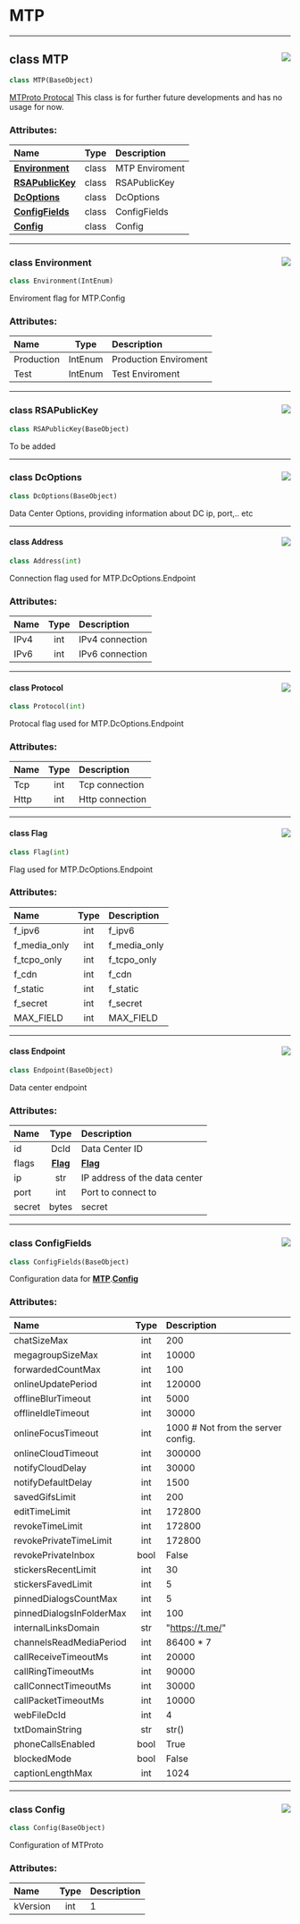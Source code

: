 <!-- vim: syntax=Markdown -->

# MTP

<a id="td.mtp.MTP"></a>


---
## <span class="highlight"><span class="k">class </span></span><span class="highlight"><span class="nc">MTP</span></span><a href="https://github.com/thedemons/opentele/blob/63fc8d720318908e9b38cc5dfeb43cf674dfff06/src/td/mtp.py#L9"><img align="right" style="float:right;" src="https://img.shields.io/badge/view-source-green"></a>

```python
class MTP(BaseObject)
```

[MTProto Protocal](https://core.telegram.org/mtproto)
This class is for further future developments and has no usage for now.<br>
<h3>Attributes:</h3>

| Name | Type | Description |
| :--- | :--: | :---------- |
| <a class="codehl codehl_obj" href="mtp.md#class-environment"><b>Environment</b></a> | <span class="highlight"><span class="k">class</span></span> | MTP Enviroment |
| <a class="codehl codehl_obj" href="mtp.md#class-rsapublickey"><b>RSAPublicKey</b></a> | <span class="highlight"><span class="k">class</span></span> | RSAPublicKey |
| <a class="codehl codehl_obj" href="mtp.md#class-dcoptions"><b>DcOptions</b></a> | <span class="highlight"><span class="k">class</span></span> | DcOptions |
| <a class="codehl codehl_obj" href="mtp.md#class-configfields"><b>ConfigFields</b></a> | <span class="highlight"><span class="k">class</span></span> | ConfigFields |
| <a class="codehl codehl_obj" href="mtp.md#class-config"><b>Config</b></a> | <span class="highlight"><span class="k">class</span></span> | Config |



<a id="td.mtp.MTP.Environment"></a>


---
### <span class="highlight"><span class="k">class </span></span><span class="highlight"><span class="nc">Environment</span></span><a href="https://github.com/thedemons/opentele/blob/63fc8d720318908e9b38cc5dfeb43cf674dfff06/src/td/mtp.py#L24"><img align="right" style="float:right;" src="https://img.shields.io/badge/view-source-green"></a>

```python
class Environment(IntEnum)
```

Enviroment flag for MTP.Config<br>
<h3>Attributes:</h3>

| Name | Type | Description |
| :--- | :--: | :---------- |
| <span class="highlight"><span class="n">Production</span></span> | <span class="highlight"><span class="nc">IntEnum</span></span> | Production Enviroment |
| <span class="highlight"><span class="n">Test</span></span> | <span class="highlight"><span class="nc">IntEnum</span></span> | Test Enviroment |



<a id="td.mtp.MTP.RSAPublicKey"></a>


---
### <span class="highlight"><span class="k">class </span></span><span class="highlight"><span class="nc">RSAPublicKey</span></span><a href="https://github.com/thedemons/opentele/blob/63fc8d720318908e9b38cc5dfeb43cf674dfff06/src/td/mtp.py#L34"><img align="right" style="float:right;" src="https://img.shields.io/badge/view-source-green"></a>

```python
class RSAPublicKey(BaseObject)
```

To be added<br>


<a id="td.mtp.MTP.DcOptions"></a>


---
### <span class="highlight"><span class="k">class </span></span><span class="highlight"><span class="nc">DcOptions</span></span><a href="https://github.com/thedemons/opentele/blob/63fc8d720318908e9b38cc5dfeb43cf674dfff06/src/td/mtp.py#L39"><img align="right" style="float:right;" src="https://img.shields.io/badge/view-source-green"></a>

```python
class DcOptions(BaseObject)
```

Data Center Options, providing information about DC ip, port,.. etc<br>


<a id="td.mtp.MTP.DcOptions.Address"></a>


---
#### <span class="highlight"><span class="k">class </span></span><span class="highlight"><span class="nc">Address</span></span><a href="https://github.com/thedemons/opentele/blob/63fc8d720318908e9b38cc5dfeb43cf674dfff06/src/td/mtp.py#L178"><img align="right" style="float:right;" src="https://img.shields.io/badge/view-source-green"></a>

```python
class Address(int)
```

Connection flag used for MTP.DcOptions.Endpoint<br>
<h3>Attributes:</h3>

| Name | Type | Description |
| :--- | :--: | :---------- |
| <span class="highlight"><span class="n">IPv4</span></span> | <span class="highlight"><span class="bp">int</span></span> | IPv4 connection |
| <span class="highlight"><span class="n">IPv6</span></span> | <span class="highlight"><span class="bp">int</span></span> | IPv6 connection |



<a id="td.mtp.MTP.DcOptions.Protocol"></a>


---
#### <span class="highlight"><span class="k">class </span></span><span class="highlight"><span class="nc">Protocol</span></span><a href="https://github.com/thedemons/opentele/blob/63fc8d720318908e9b38cc5dfeb43cf674dfff06/src/td/mtp.py#L189"><img align="right" style="float:right;" src="https://img.shields.io/badge/view-source-green"></a>

```python
class Protocol(int)
```

Protocal flag used for MTP.DcOptions.Endpoint<br>
<h3>Attributes:</h3>

| Name | Type | Description |
| :--- | :--: | :---------- |
| <span class="highlight"><span class="n">Tcp</span></span> | <span class="highlight"><span class="bp">int</span></span> | Tcp connection |
| <span class="highlight"><span class="n">Http</span></span> | <span class="highlight"><span class="bp">int</span></span> | Http connection |



<a id="td.mtp.MTP.DcOptions.Flag"></a>


---
#### <span class="highlight"><span class="k">class </span></span><span class="highlight"><span class="nc">Flag</span></span><a href="https://github.com/thedemons/opentele/blob/63fc8d720318908e9b38cc5dfeb43cf674dfff06/src/td/mtp.py#L200"><img align="right" style="float:right;" src="https://img.shields.io/badge/view-source-green"></a>

```python
class Flag(int)
```

Flag used for MTP.DcOptions.Endpoint<br>
<h3>Attributes:</h3>

| Name | Type | Description |
| :--- | :--: | :---------- |
| <span class="highlight"><span class="n">f_ipv6</span></span> | <span class="highlight"><span class="bp">int</span></span> | f_ipv6 |
| <span class="highlight"><span class="n">f_media_only</span></span> | <span class="highlight"><span class="bp">int</span></span> | f_media_only |
| <span class="highlight"><span class="n">f_tcpo_only</span></span> | <span class="highlight"><span class="bp">int</span></span> | f_tcpo_only |
| <span class="highlight"><span class="n">f_cdn</span></span> | <span class="highlight"><span class="bp">int</span></span> | f_cdn |
| <span class="highlight"><span class="n">f_static</span></span> | <span class="highlight"><span class="bp">int</span></span> | f_static |
| <span class="highlight"><span class="n">f_secret</span></span> | <span class="highlight"><span class="bp">int</span></span> | f_secret |
| <span class="highlight"><span class="n">MAX_FIELD</span></span> | <span class="highlight"><span class="bp">int</span></span> | MAX_FIELD |



<a id="td.mtp.MTP.DcOptions.Endpoint"></a>


---
#### <span class="highlight"><span class="k">class </span></span><span class="highlight"><span class="nc">Endpoint</span></span><a href="https://github.com/thedemons/opentele/blob/63fc8d720318908e9b38cc5dfeb43cf674dfff06/src/td/mtp.py#L221"><img align="right" style="float:right;" src="https://img.shields.io/badge/view-source-green"></a>

```python
class Endpoint(BaseObject)
```

Data center endpoint<br>
<h3>Attributes:</h3>

| Name | Type | Description |
| :--- | :--: | :---------- |
| <span class="highlight"><span class="nb">id</span></span> | <span class="highlight"><span class="nc">DcId</span></span> | Data Center ID |
| <span class="highlight"><span class="n">flags</span></span> | <a class="codehl codehl_obj" href="mtp.md#class-flag"><b>Flag</b></a> | <a class="codehl codehl_obj" href="mtp.md#class-flag"><b>Flag</b></a> |
| <span class="highlight"><span class="n">ip</span></span> | <span class="highlight"><span class="bp">str</span></span> | IP address of the data center |
| <span class="highlight"><span class="n">port</span></span> | <span class="highlight"><span class="bp">int</span></span> | Port to connect to |
| <span class="highlight"><span class="n">secret</span></span> | <span class="highlight"><span class="bp">bytes</span></span> | secret |



<a id="td.mtp.MTP.ConfigFields"></a>


---
### <span class="highlight"><span class="k">class </span></span><span class="highlight"><span class="nc">ConfigFields</span></span><a href="https://github.com/thedemons/opentele/blob/63fc8d720318908e9b38cc5dfeb43cf674dfff06/src/td/mtp.py#L240"><img align="right" style="float:right;" src="https://img.shields.io/badge/view-source-green"></a>

```python
class ConfigFields(BaseObject)
```

Configuration data for <a class="codehl codehl_obj" href="mtp.md#class-mtp"><b>MTP</b></a><span class="highlight"><span class="o">.</span></span><a class="codehl codehl_obj" href="mtp.md#class-config"><b>Config</b></a><br>
<h3>Attributes:</h3>

| Name | Type | Description |
| :--- | :--: | :---------- |
| <span class="highlight"><span class="n">chatSizeMax</span></span> | <span class="highlight"><span class="bp">int</span></span> | <span class="highlight"><span class="mi">200</span></span> |
| <span class="highlight"><span class="n">megagroupSizeMax</span></span> | <span class="highlight"><span class="bp">int</span></span> | <span class="highlight"><span class="mi">10000</span></span> |
| <span class="highlight"><span class="n">forwardedCountMax</span></span> | <span class="highlight"><span class="bp">int</span></span> | <span class="highlight"><span class="mi">100</span></span> |
| <span class="highlight"><span class="n">onlineUpdatePeriod</span></span> | <span class="highlight"><span class="bp">int</span></span> | <span class="highlight"><span class="mi">120000</span></span> |
| <span class="highlight"><span class="n">offlineBlurTimeout</span></span> | <span class="highlight"><span class="bp">int</span></span> | <span class="highlight"><span class="mi">5000</span></span> |
| <span class="highlight"><span class="n">offlineIdleTimeout</span></span> | <span class="highlight"><span class="bp">int</span></span> | <span class="highlight"><span class="mi">30000</span></span> |
| <span class="highlight"><span class="n">onlineFocusTimeout</span></span> | <span class="highlight"><span class="bp">int</span></span> | <span class="highlight"><span class="mi">1000</span></span> <span class="highlight"><span class="c1"># Not from the server config.</span></span> |
| <span class="highlight"><span class="n">onlineCloudTimeout</span></span> | <span class="highlight"><span class="bp">int</span></span> | <span class="highlight"><span class="mi">300000</span></span> |
| <span class="highlight"><span class="n">notifyCloudDelay</span></span> | <span class="highlight"><span class="bp">int</span></span> | <span class="highlight"><span class="mi">30000</span></span> |
| <span class="highlight"><span class="n">notifyDefaultDelay</span></span> | <span class="highlight"><span class="bp">int</span></span> | <span class="highlight"><span class="mi">1500</span></span> |
| <span class="highlight"><span class="n">savedGifsLimit</span></span> | <span class="highlight"><span class="bp">int</span></span> | <span class="highlight"><span class="mi">200</span></span> |
| <span class="highlight"><span class="n">editTimeLimit</span></span> | <span class="highlight"><span class="bp">int</span></span> | <span class="highlight"><span class="mi">172800</span></span> |
| <span class="highlight"><span class="n">revokeTimeLimit</span></span> | <span class="highlight"><span class="bp">int</span></span> | <span class="highlight"><span class="mi">172800</span></span> |
| <span class="highlight"><span class="n">revokePrivateTimeLimit</span></span> | <span class="highlight"><span class="bp">int</span></span> | <span class="highlight"><span class="mi">172800</span></span> |
| <span class="highlight"><span class="n">revokePrivateInbox</span></span> | <span class="highlight"><span class="bp">bool</span></span> | <span class="highlight"><span class="kc">False</span></span> |
| <span class="highlight"><span class="n">stickersRecentLimit</span></span> | <span class="highlight"><span class="bp">int</span></span> | <span class="highlight"><span class="mi">30</span></span> |
| <span class="highlight"><span class="n">stickersFavedLimit</span></span> | <span class="highlight"><span class="bp">int</span></span> | <span class="highlight"><span class="mi">5</span></span> |
| <span class="highlight"><span class="n">pinnedDialogsCountMax</span></span> | <span class="highlight"><span class="bp">int</span></span> | <span class="highlight"><span class="mi">5</span></span> |
| <span class="highlight"><span class="n">pinnedDialogsInFolderMax</span></span> | <span class="highlight"><span class="bp">int</span></span> | <span class="highlight"><span class="mi">100</span></span> |
| <span class="highlight"><span class="n">internalLinksDomain</span></span> | <span class="highlight"><span class="bp">str</span></span> | <span class="highlight"><span class="s2">"</span></span><span class="highlight"><span class="s2">https://t.me/</span></span><span class="highlight"><span class="s2">"</span></span> |
| <span class="highlight"><span class="n">channelsReadMediaPeriod</span></span> | <span class="highlight"><span class="bp">int</span></span> | <span class="highlight"><span class="mi">86400</span></span> <span class="highlight"><span class="o">*</span></span> <span class="highlight"><span class="mi">7</span></span> |
| <span class="highlight"><span class="n">callReceiveTimeoutMs</span></span> | <span class="highlight"><span class="bp">int</span></span> | <span class="highlight"><span class="mi">20000</span></span> |
| <span class="highlight"><span class="n">callRingTimeoutMs</span></span> | <span class="highlight"><span class="bp">int</span></span> | <span class="highlight"><span class="mi">90000</span></span> |
| <span class="highlight"><span class="n">callConnectTimeoutMs</span></span> | <span class="highlight"><span class="bp">int</span></span> | <span class="highlight"><span class="mi">30000</span></span> |
| <span class="highlight"><span class="n">callPacketTimeoutMs</span></span> | <span class="highlight"><span class="bp">int</span></span> | <span class="highlight"><span class="mi">10000</span></span> |
| <span class="highlight"><span class="n">webFileDcId</span></span> | <span class="highlight"><span class="bp">int</span></span> | <span class="highlight"><span class="mi">4</span></span> |
| <span class="highlight"><span class="n">txtDomainString</span></span> | <span class="highlight"><span class="bp">str</span></span> | <span class="highlight"><span class="bp">str</span></span><span class="highlight"><span class="p">(</span></span><span class="highlight"><span class="p">)</span></span> |
| <span class="highlight"><span class="n">phoneCallsEnabled</span></span> | <span class="highlight"><span class="bp">bool</span></span> | <span class="highlight"><span class="kc">True</span></span> |
| <span class="highlight"><span class="n">blockedMode</span></span> | <span class="highlight"><span class="bp">bool</span></span> | <span class="highlight"><span class="kc">False</span></span> |
| <span class="highlight"><span class="n">captionLengthMax</span></span> | <span class="highlight"><span class="bp">int</span></span> | <span class="highlight"><span class="mi">1024</span></span> |



<a id="td.mtp.MTP.Config"></a>


---
### <span class="highlight"><span class="k">class </span></span><span class="highlight"><span class="nc">Config</span></span><a href="https://github.com/thedemons/opentele/blob/63fc8d720318908e9b38cc5dfeb43cf674dfff06/src/td/mtp.py#L308"><img align="right" style="float:right;" src="https://img.shields.io/badge/view-source-green"></a>

```python
class Config(BaseObject)
```

Configuration of MTProto<br>
<h3>Attributes:</h3>

| Name | Type | Description |
| :--- | :--: | :---------- |
| <span class="highlight"><span class="n">kVersion</span></span> | <span class="highlight"><span class="bp">int</span></span> | <span class="highlight"><span class="mi">1</span></span> |



